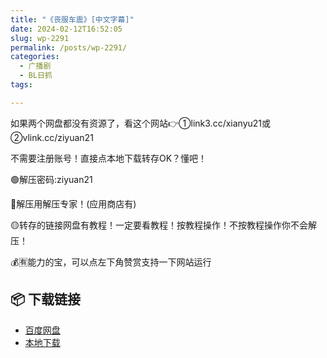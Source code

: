 ```yaml
---
title: "《丧服车震》[中文字幕]"
date: 2024-02-12T16:52:05
slug: wp-2291
permalink: /posts/wp-2291/
categories:
  - 广播剧
  - BL日抓
tags:

---
```


如果两个网盘都没有资源了，看这个网站👉①link3.cc/xianyu21或②vlink.cc/ziyuan21

不需要注册账号！直接点本地下载转存OK？懂吧！

🟢解压密码:ziyuan21

🔵解压用解压专家！(应用商店有)

🟡转存的链接网盘有教程！一定要看教程！按教程操作！不按教程操作你不会解压！

💰🈶能力的宝，可以点左下角赞赏支持一下网站运行

## 📦 下载链接
- [百度网盘](https://blziyuan21.com/pay-download/2291?key=907d68abfe&down_id=0)
- [本地下载](https://blziyuan21.com/pay-download/2291?key=907d68abfe&down_id=1)

